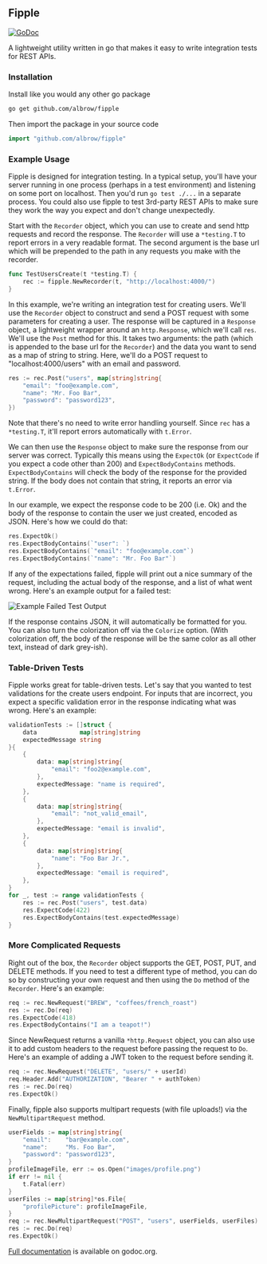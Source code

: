Fipple
------

[![GoDoc](https://godoc.org/github.com/albrow/fipple?status.svg)](https://godoc.org/github.com/albrow/fipple)

A lightweight utility written in go that makes it easy to write integration tests for REST APIs.

### Installation

Install like you would any other go package

``` bash
go get github.com/albrow/fipple
```

Then import the package in your source code

``` go
import "github.com/albrow/fipple"
```

### Example Usage

Fipple is designed for integration testing. In a typical setup, you'll have your server
running in one process (perhaps in a test environment) and listening on some port on localhost.
Then you'd run `go test ./...` in a separate process. You could also use fipple to test
3rd-party REST APIs to make sure they work the way you expect and don't change unexpectedly.

Start with the `Recorder` object, which you can use to create and send http requests and record
the response. The `Recorder` will use a `*testing.T` to report errors in a very readable format.
The second argument is the base url which will be prepended to the path in any requests you make
with the recorder.

```go
func TestUsersCreate(t *testing.T) {
	rec := fipple.NewRecorder(t, "http://localhost:4000/")
}
```

In this example, we're writing an integration test for creating users. We'll use the `Recorder`
object to construct and send a POST request with some parameters for creating a user. The response
will be captured in a `Response` object, a lightweight wrapper around an `http.Response`, which
we'll call `res`. We'll use the `Post` method for this. It takes two arguments: the path (which
is appended to the base url for the `Recorder`) and the data you want to send as a map of string
to string. Here, we'll do a POST request to "localhost:4000/users" with an email and password.

```go
res := rec.Post("users", map[string]string{
	"email": "foo@example.com",
	"name": "Mr. Foo Bar",
	"password": "password123",
})
```

Note that there's no need to write error handling yourself. Since `rec` has a `*testing.T`,
it'll report errors automatically with `t.Error`.

We can then use the `Response` object to make sure the response from our server was correct.
Typically this means using the `ExpectOk` (or `ExpectCode` if you expect a code other than 200)
and `ExpectBodyContains` methods. `ExpectBodyContains` will check the body of the response for
the provided string. If the body does not contain that string, it reports an error via `t.Error`.

In our example, we expect the response code to be 200 (i.e. Ok) and the body of the response to
contain the user we just created, encoded as JSON. Here's how we could do that:

```go
res.ExpectOk()
res.ExpectBodyContains(`"user": `)
res.ExpectBodyContains(`"email": "foo@example.com"`)
res.ExpectBodyContains(`"name": "Mr. Foo Bar"`)
```

If any of the expectations failed, fipple will print out a nice summary of the request, including
the actual body of the response, and a list of what went wrong. Here's an example output for a
failed test:

![Example Failed Test Output](http://oi59.tinypic.com/rj37kk.jpg)

If the response contains JSON, it will automatically be formatted for you. You can also turn the
colorization off via the `Colorize` option. (With colorization off, the body of the response will
be the same color as all other text, instead of dark grey-ish).

### Table-Driven Tests

Fipple works great for table-driven tests. Let's say that you wanted to test validations for
the create users endpoint. For inputs that are incorrect, you expect a specific validation
error in the response indicating what was wrong. Here's an example:

```go
validationTests := []struct {
	data            map[string]string
	expectedMessage string
}{
	{
		data: map[string]string{
			"email": "foo2@example.com",
		},
		expectedMessage: "name is required",
	},
	{
		data: map[string]string{
			"email": "not_valid_email",
		},
		expectedMessage: "email is invalid",
	},
	{
		data: map[string]string{
			"name": "Foo Bar Jr.",
		},
		expectedMessage: "email is required",
	},
}
for _, test := range validationTests {
	res := rec.Post("users", test.data)
	res.ExpectCode(422)
	res.ExpectBodyContains(test.expectedMessage)
}
```

### More Complicated Requests

Right out of the box, the `Recorder` object supports the GET, POST, PUT, and DELETE methods.
If you need to test a different type of method, you can do so by constructing your own request
and then using the `Do` method of the `Recorder`. Here's an example:

```go
req := rec.NewRequest("BREW", "coffees/french_roast")
res := rec.Do(req)
res.ExpectCode(418)
res.ExpectBodyContains("I am a teapot!")
```

Since NewRequest returns a vanilla `*http.Request` object, you can also use it to add custom
headers to the request before passing the request to `Do`. Here's an example of adding a JWT
token to the request before sending it.

```go
req := rec.NewRequest("DELETE", "users/" + userId)
req.Header.Add("AUTHORIZATION", "Bearer " + authToken)
res := rec.Do(req)
res.ExpectOk()
```

Finally, fipple also supports multipart requests (with file uploads!) via the `NewMultipartRequest`
method.

```go
userFields := map[string]string{
	"email":    "bar@example.com",
	"name":     "Ms. Foo Bar",
	"password": "password123",
}
profileImageFile, err := os.Open("images/profile.png")
if err != nil {
	t.Fatal(err)
}
userFiles := map[string]*os.File{
	"profilePicture": profileImageFile,
}
req := rec.NewMultipartRequest("POST", "users", userFields, userFiles)
res := rec.Do(req)
res.ExpectOk()
```

[Full documentation](http://godoc.org/github.com/albrow/fipple) is available on godoc.org.

